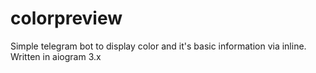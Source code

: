 # colorpreview
Simple telegram bot to display color and it's basic information via inline. Written in aiogram 3.x
